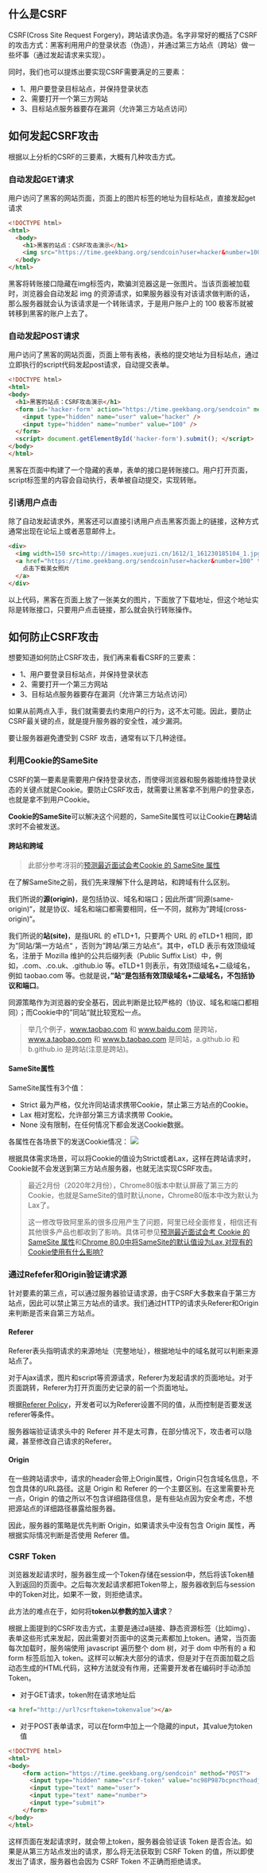 ## 什么是CSRF
CSRF(Cross Site Request Forgery)，跨站请求伪造。名字非常好的概括了CSRF的攻击方式：黑客利用用户的登录状态（伪造），并通过第三方站点（跨站）做一些坏事（通过发起请求来实现）。

同时，我们也可以提炼出要实现CSRF需要满足的三要素：
* 1、用户要登录目标站点，并保持登录状态
* 2、需要打开一个第三方网站
* 3、目标站点服务器要存在漏洞（允许第三方站点访问）

## 如何发起CSRF攻击
根据以上分析的CSRF的三要素，大概有几种攻击方式。

### 自动发起GET请求
用户访问了黑客的网站页面，页面上的图片标签的地址为目标站点，直接发起get请求
```html
<!DOCTYPE html>
<html>
  <body>
    <h1>黑客的站点：CSRF攻击演示</h1>
    <img src="https://time.geekbang.org/sendcoin?user=hacker&number=100">
  </body>
</html>
```
黑客将转账接口隐藏在img标签内，欺骗浏览器这是一张图片。当该页面被加载时，浏览器会自动发起 img 的资源请求，如果服务器没有对该请求做判断的话，那么服务器就会认为该请求是一个转账请求，于是用户账户上的 100 极客币就被转移到黑客的账户上去了。
### 自动发起POST请求
用户访问了黑客的网站页面，页面上带有表格，表格的提交地址为目标站点，通过立即执行的script代码发起post请求，自动提交表单。
```html
<!DOCTYPE html>
<html>
<body>
  <h1>黑客的站点：CSRF攻击演示</h1>
  <form id='hacker-form' action="https://time.geekbang.org/sendcoin" method=POST>
    <input type="hidden" name="user" value="hacker" />
    <input type="hidden" name="number" value="100" />
  </form>
  <script> document.getElementById('hacker-form').submit(); </script>
</body>
</html>
```
黑客在页面中构建了一个隐藏的表单，表单的接口是转账接口。用户打开页面，script标签里的内容会自动执行，表单被自动提交，实现转账。
### 引诱用户点击
除了自动发起请求外，黑客还可以直接引诱用户点击黑客页面上的链接，这种方式通常出现在论坛上或者恶意邮件上。

```html
<div>
  <img width=150 src=http://images.xuejuzi.cn/1612/1_161230185104_1.jpg> </img> </div> <div>
  <a href="https://time.geekbang.org/sendcoin?user=hacker&number=100" taget="_blank">
    点击下载美女照片
  </a>
</div>
```
以上代码，黑客在页面上放了一张美女的图片，下面放了下载地址，但这个地址实际是转账接口，只要用户点击链接，那么就会执行转账操作。

## 如何防止CSRF攻击
想要知道如何防止CSRF攻击，我们再来看看CSRF的三要素：
* 1、用户要登录目标站点，并保持登录状态
* 2、需要打开一个第三方网站
* 3、目标站点服务器要存在漏洞（允许第三方站点访问）

如果从前两点入手，我们就需要去约束用户的行为，这不太可能。因此，要防止CSRF最关键的点，就是提升服务器的安全性，减少漏洞。

要让服务器避免遭受到 CSRF 攻击，通常有以下几种途径。
### 利用Cookie的SameSite
CSRF的第一要素是需要用户保持登录状态，而使得浏览器和服务器能维持登录状态的关键点就是Cookie。要防止CSRF攻击，就需要让黑客拿不到用户的登录态，也就是拿不到用户Cookie。

**Cookie的SameSite**可以解决这个问题的，SameSite属性可以让Cookie在**跨站**请求时不会被发送。

#### 跨站和跨域
> 此部分参考冴羽的[预测最近面试会考Cookie 的 SameSite 属性](https://juejin.im/post/5e718ecc6fb9a07cda098c2d#heading-14)

在了解SameSite之前，我们先来理解下什么是跨站，和跨域有什么区别。

我们所说的**源(origin)**，是包括协议、域名和端口；因此所谓”同源(same-origin)“，就是协议、域名和端口都需要相同，任一不同，就称为”跨域(cross-origin)“。

我们所说的**站(site)**，是指URL 的 eTLD+1，只要两个 URL 的 eTLD+1 相同，即为”同站/第一方站点“ ，否则为”跨站/第三方站点“。其中，eTLD 表示有效顶级域名，注册于 Mozilla 维护的公共后缀列表（Public Suffix List）中，例如，.com、.co.uk、.github.io 等。eTLD+1 则表示，有效顶级域名+二级域名，例如 taobao.com 等。也就是说，**”站“是包括有效顶级域名+二级域名，不包括协议和端口**。

同源策略作为浏览器的安全基石，因此判断是比较严格的（协议、域名和端口都相同）；而Cookie中的”同站“就比较宽松一点。
> 举几个例子，www.taobao.com 和 www.baidu.com 是跨站，www.a.taobao.com 和 www.b.taobao.com 是同站，a.github.io 和 b.github.io 是跨站(注意是跨站)。
#### SameSite属性
SameSite属性有3个值：
* Strict 最为严格，仅允许同站请求携带Cookie，禁止第三方站点的Cookie。
* Lax 相对宽松，允许部分第三方请求携带 Cookie。
* None 没有限制，在任何情况下都会发送Cookie数据。

各属性在各场景下的发送Cookie情况：
![](https://tva1.sinaimg.cn/large/00831rSTgy1gd68tbd4jpj30we0iigob.jpg)

根据具体需求场景，可以将Cookie的值设为Strict或者Lax，这样在跨站请求时，Cookie就不会发送到第三方站点服务器，也就无法实现CSRF攻击。
> 最近2月份（2020年2月份），Chrome80版本中默认屏蔽了第三方的Cookie，也就是SameSite的值时默认none，Chrome80版本中改为默认为Lax了。
>
> 这一修改导致阿里系的很多应用产生了问题，阿里已经全面修复，相信还有其他很多产品也都收到了影响。具体可参见[预测最近面试会考 Cookie 的 SameSite 属性](https://juejin.im/post/5e718ecc6fb9a07cda098c2d#heading-14)和[Chrome 80.0中将SameSite的默认值设为Lax,对现有的Cookie使用有什么影响?](https://www.zhihu.com/question/373011996/answer/1032783062)

### 通过Refefer和Origin验证请求源
针对要素的第三点，可以通过服务器验证请求源，由于CSRF大多数来自于第三方站点，因此可以禁止第三方站点的请求。我们通过HTTP的请求头Referer和Origin来判断是否来自第三方站点。

#### Referer
Referer表头指明请求的来源地址（完整地址），根据地址中的域名就可以判断来源站点了。

对于Ajax请求，图片和script等资源请求，Referer为发起请求的页面地址。对于页面跳转，Referer为打开页面历史记录的前一个页面地址。

根据[Referer Policy](https://developer.mozilla.org/zh-CN/docs/Web/HTTP/Headers/Referrer-Policy)，开发者可以为Referer设置不同的值，从而控制是否要发送referer等条件。

服务器端验证请求头中的 Referer 并不是太可靠，在部分情况下，攻击者可以隐藏，甚至修改自己请求的Referer。
#### Origin
在一些跨站请求中，请求的header会带上Origin属性，Origin只包含域名信息，不包含具体的URL路径。这是 Origin 和 Referer 的一个主要区别。在这里需要补充一点，Origin 的值之所以不包含详细路径信息，是有些站点因为安全考虑，不想把源站点的详细路径暴露给服务器。

因此，服务器的策略是优先判断 Origin，如果请求头中没有包含 Origin 属性，再根据实际情况判断是否使用 Referer 值。
### CSRF Token
浏览器发起请求时，服务器生成一个Token存储在session中，然后将该Token植入到返回的页面中。之后每次发起请求都把Token带上，服务器收到后与session中的Token对比，如果不一致，则拒绝请求。

此方法的难点在于，如何将**token以参数的加入请求**？

根据上面提到的CSRF攻击方式，主要是通过a链接、静态资源标签（比如img）、表单这些形式来发起，因此需要对页面中的这类元素都加上token。通常，当页面每次加载时，服务端使用 javascript 遍历整个 dom 树，对于 dom 中所有的 a 和 form 标签后加入 token。这样可以解决大部分的请求，但是对于在页面加载之后动态生成的HTML代码，这种方法就没有作用，还需要开发者在编码时手动添加Token。

* 对于GET请求，token附在请求地址后
```html
<a href="http://url?csrftoken=tokenvalue"></a>
```
* 对于POST表单请求，可以在form中加上一个隐藏的input，其value为token值
```html
<!DOCTYPE html>
<html>
<body>
    <form action="https://time.geekbang.org/sendcoin" method="POST">
      <input type="hidden" name="csrf-token" value="nc98P987bcpncYhoadjoiydc9ajDlcn">
      <input type="text" name="user">
      <input type="text" name="number">
      <input type="submit">
    </form>
</body>
</html>
```
这样页面在发起请求时，就会带上token，服务器会验证该 Token 是否合法。如果是从第三方站点发出的请求，那么将无法获取到 CSRF Token 的值，所以即使发出了请求，服务器也会因为 CSRF Token 不正确而拒绝请求。
